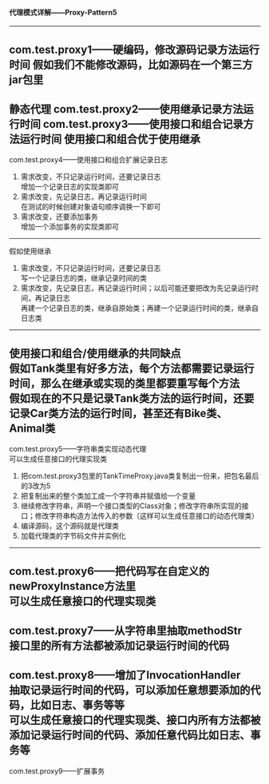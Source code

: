#### 代理模式详解——Proxy-Pattern5
---
com.test.proxy1——硬编码，修改源码记录方法运行时间
假如我们不能修改源码，比如源码在一个第三方jar包里
---
静态代理
com.test.proxy2——使用继承记录方法运行时间
com.test.proxy3——使用接口和组合记录方法运行时间
使用接口和组合优于使用继承
---
com.test.proxy4——使用接口和组合扩展记录日志
   1. 需求改变，不只记录运行时间，还要记录日志   
增加一个记录日志的实现类即可
   2. 需求改变，先记录日志，再记录运行时间   
在测试的时候创建对象语句顺序调换一下即可
   3. 需求改变，还要添加事务   
增加一个添加事务的实现类即可
---
假如使用继承
   1. 需求改变，不只记录运行时间，还要记录日志   
写一个记录日志的类，继承记录时间的类
   2. 需求改变，先记录日志，再记录运行时间；以后可能还要把改为先记录运行时间，再记录日志   
再建一个记录日志的类，继承自原始类；再建一个记录运行时间的类，继承自日志类
---------------------------------------------------------------
使用接口和组合/使用继承的共同缺点   
假如Tank类里有好多方法，每个方法都需要记录运行时间，那么在继承或实现的类里都要重写每个方法   
假如现在的不只是记录Tank类方法的运行时间，还要记录Car类方法的运行时间，甚至还有Bike类、Animal类
---------------------------------------------------------------
com.test.proxy5——字符串类实现动态代理   
可以生成任意接口的代理实现类
   1. 把com.test.proxy3包里的TankTimeProxy.java类复制出一份来，把包名最后的3改为5
   2. 把复制出来的整个类加工成一个字符串并赋值给一个变量
   3. 继续修改字符串，声明一个接口类型的Class对象；修改字符串所实现的接口；修改字符串构造方法传入的参数（这样可以生成任意接口的动态代理类）
   4. 编译源码，这个源码就是代理类
   5. 加载代理类的字节码文件并实例化
---------------------------------------------------------------
com.test.proxy6——把代码写在自定义的newProxyInstance方法里   
可以生成任意接口的代理实现类
---------------------------------------------------------------
com.test.proxy7——从字符串里抽取methodStr   
接口里的所有方法都被添加记录运行时间的代码
---------------------------------------------------------------
com.test.proxy8——增加了InvocationHandler   
抽取记录运行时间的代码，可以添加任意想要添加的代码，比如日志、事务等等   
可以生成任意接口的代理实现类、接口内所有方法都被添加记录运行时间的代码、添加任意代码比如日志、事务等
---------------------------------------------------------------
com.test.proxy9——扩展事务
